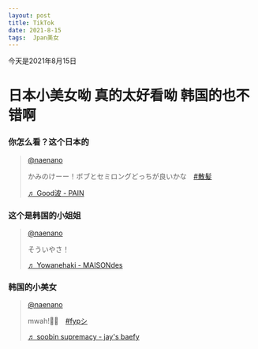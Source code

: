 ```yaml
---
layout: post
title: TikTok
date: 2021-8-15
tags:  Jpan美女 
---
```


今天是2021年8月15日

# **日本小美女呦 真的太好看呦  韩国的也不错啊**
### **你怎么看？这个日本的**
 
 <blockquote class="tiktok-embed" cite="https://www.tiktok.com/@naenano/video/6994373265552657665" data-video-id="6994373265552657665" style="max-width: 605px;min-width: 325px;" > <section> <a target="_blank" title="@naenano" href="https://www.tiktok.com/@naenano">@naenano</a> <p>かみのけーー！ボブとセミロングどっちが良いかな　<a title="散髪" target="_blank" href="https://www.tiktok.com/tag/%E6%95%A3%E9%AB%AA">#散髪</a></p> <a target="_blank" title="♬ Good波 - PAIN" href="https://www.tiktok.com/music/Good波-6988810468240542465">♬ Good波 - PAIN</a> </section> </blockquote> <script async src="https://www.tiktok.com/embed.js"></script>
 
### 这个是韩国的小姐姐
 
 <blockquote class="tiktok-embed" cite="https://www.tiktok.com/@naenano/video/6991032519046991105" data-video-id="6991032519046991105" style="max-width: 605px;min-width: 325px;" > <section> <a target="_blank" title="@naenano" href="https://www.tiktok.com/@naenano">@naenano</a> <p>そういやさ！</p> <a target="_blank" title="♬ Yowanehaki - MAISONdes" href="https://www.tiktok.com/music/Yowanehaki-6983993388605459201">♬ Yowanehaki - MAISONdes</a> </section> </blockquote> <script async src="https://www.tiktok.com/embed.js"></script>
 
### 韩国的小美女

<blockquote class="tiktok-embed" cite="https://www.tiktok.com/@naenano/video/6995109111939616002" data-video-id="6995109111939616002" style="max-width: 605px;min-width: 325px;" > <section> <a target="_blank" title="@naenano" href="https://www.tiktok.com/@naenano">@naenano</a> <p>mwah!🖤💙　<a title="fypシ" target="_blank" href="https://www.tiktok.com/tag/fyp%E3%82%B7">#fypシ</a></p> <a target="_blank" title="♬ soobin supremacy - jay's baefy" href="https://www.tiktok.com/music/soobin-supremacy-6980237680554609434">♬ soobin supremacy - jay's baefy</a> </section> </blockquote> <script async src="https://www.tiktok.com/embed.js"></script>
